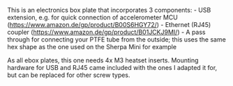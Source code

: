 This is an electronics box plate that incorporates 3 components:
    - USB extension, e.g. for quick connection of accelerometer MCU (https://www.amazon.de/gp/product/B00S6HGY72/)
    - Ethernet (RJ45) coupler (https://www.amazon.de/gp/product/B01JCKJ9MI/)
    - A pass through for connecting your PTFE tube from the outside; this uses the same hex shape as the one used on the Sherpa Mini for example

As all ebox plates, this one needs 4x M3 heatset inserts. Mounting hardware for USB and RJ45 came included with the ones I adapted it for, but can be replaced for other screw types.  